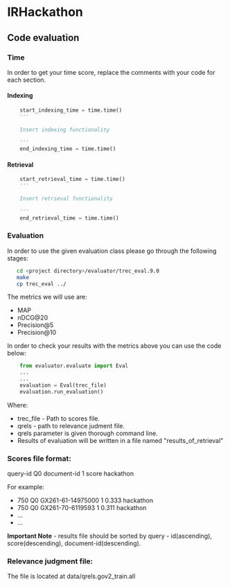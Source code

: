 # IRHackathon

## Code evaluation


### Time

In order to get your time score, replace the comments with your code for each section.

#### Indexing

```python
    start_indexing_time = time.time()
    '''
    
    Insert indexing functionality
    
    '''
    end_indexing_time = time.time()
```

#### Retrieval

```python
    start_retrieval_time = time.time()
    '''
    
    Insert retrieval functionality
    
    '''
    end_retrieval_time = time.time()
```

### Evaluation
In order to use the given evaluation class please go through the following stages:
```bash
   cd <project directory>/evaluator/trec_eval.9.0
   make
   cp trec_eval ../
```

The metrics we will use are: 

- MAP
- nDCG@20
- Precision@5
- Precision@10

In order to check your results with the metrics above you can use the code below: 


```python
    from evaluator.evaluate import Eval
    ...
    ...
    evaluation = Eval(trec_file)
    evaluation.run_evaluation()
```

Where:
- trec_file - Path to scores file.
- qrels - path to relevance judment file.
- qrels parameter is given thorough command line.
- Results of evaluation will be written in a file named "results_of_retrieval"

### Scores file format:
query-id Q0 document-id 1 score hackathon

For example:
- 750 Q0 GX261-61-14975000 1 0.333 hackathon
- 750 Q0 GX261-70-6119593 1 0.311 hackathon
- ...
- ...

**Important Note** - results file should be sorted by query - id(ascending), score(descending), document-id(descending).


### Relevance judgment file:
The file is located at data/qrels.gov2_train.all 

